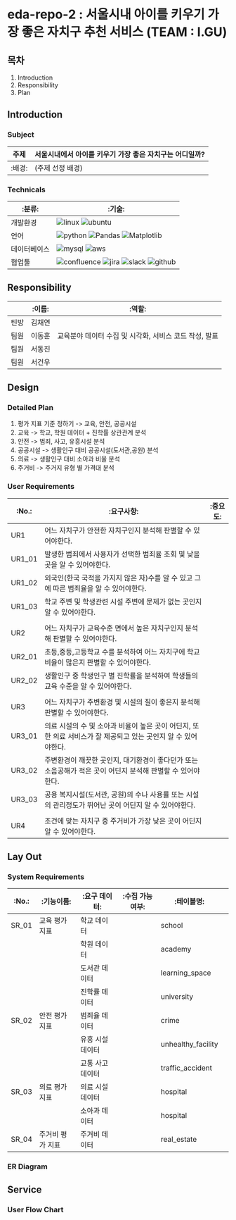 # eda-repo-2 : 서울시내 아이를 키우기 가장 좋은 자치구 추천 서비스 (TEAM : I.GU)

## 목차
1. Introduction
2. Responsibility
3. Plan

## Introduction
### Subject
|주제|서울시내에서 아이를 키우기 가장 좋은 자치구는 어디일까?|
|---|-------------------------------|
|:배경:|(주제 선정 배경)|

### Technicals
|:분류:|:기술:|
|----|---------------------------|
|개발환경|![linux](https://img.shields.io/badge/Linux-FCC624?style=for-the-badge&logo=linux&logoColor=black) ![ubuntu](https://img.shields.io/badge/Ubuntu-E95420?style=for-the-badge&logo=ubuntu&logoColor=white)|
|언어|![python](https://img.shields.io/badge/Python-14354C?style=for-the-badge&logo=python&logoColor=white) ![Pandas](https://img.shields.io/badge/pandas-%23150458.svg?style=for-the-badge&logo=pandas&logoColor=white) ![Matplotlib](https://img.shields.io/badge/Matplotlib-%23ffffff.svg?style=for-the-badge&logo=Matplotlib&logoColor=black)|
|데이터베이스|![mysql](https://img.shields.io/badge/MySQL-00000F?style=for-the-badge&logo=mysql&logoColor=white) ![aws](https://img.shields.io/badge/Amazon_AWS-232F3E?style=for-the-badge&logo=amazon-aws&logoColor=white)|
|협업툴|![confluence](https://img.shields.io/badge/confluence-%23172BF4.svg?style=for-the-badge&logo=confluence&logoColor=white) ![jira](https://img.shields.io/badge/Jira-0052CC?style=for-the-badge&logo=Jira&logoColor=white) ![slack](https://img.shields.io/badge/Slack-4A154B?style=for-the-badge&logo=slack&logoColor=white) ![github](https://img.shields.io/badge/GitHub-100000?style=for-the-badge&logo=github&logoColor=white)|

## Responsibility
||:이름:|:역할:|
|--|---|---------------------------------|
|틴방|김채연||
|팀원|이동훈|교육분야 데이터 수집 및 시각화, 서비스 코드 작성, 발표|
|팀원|서동진||
|팀원|서건우||

## Design

### Detailed Plan
1. 평가 지표 기준 정하기 -> 교육, 안전, 공공시설
2. 교육 -> 학교, 학원 데이터 + 진학률 상관관계 분석
3. 안전 -> 범죄, 사고, 유흥시설 분석
4. 공공시설 -> 생활인구 대비 공공시설(도서관,공원) 분석
5. 의료 -> 생활인구 대비 소아과 비율 분석
6. 주거비 -> 주거지 유형 별 가격대 분석

### User Requirements
|:No.:|:요구사항:|:중요도:|
|----|----------------------------------------------|--|
|UR1|어느 자치구가 안전한 자치구인지 분석해 판별할 수 있어야한다.||
|UR1_01|발생한 범죄에서 사용자가 선택한 범죄율 조회 및 낮을 곳을 알 수 있어야한다.||
|UR1_02|외국인(한국 국적을 가지지 않은 자)수를 알 수 있고 그에 따른 범죄율을 알 수 있어야한다.||
|UR1_03|학교 주변 및 학생관련 시설 주변에 문제가 없는 곳인지 알 수 있어야한다.||
||||
|UR2|어느 자치구가 교육수준 면에서 높은 자치구인지 분석해 판별할 수 있어야한다.||
|UR2_01|초등,중등,고등학교 수를 분석하여 어느 자치구에 학교 비율이 많은지 판별할 수 있어야한다.||
|UR2_02|생활인구 중 학생인구 별 진학률을 분석하여 학생들의 교육 수준을 알 수 있어야한다.||
||||
|UR3|어느 자치구가 주변환경 및 시설의 질이 좋은지 분석해 판별할 수 있어야한다.||
|UR3_01|의료 시설의 수 및 소아과 비율이 높은 곳이 어딘지, 또한 의료 서비스가 잘 제공되고 있는 곳인지 알 수 있어야한다.||
|UR3_02|주변환경이 깨끗한 곳인지, 대기환경이 좋다던가 또는 소음공해가 적은 곳이 어딘지 분석해 판별할 수 있어야한다.||
|UR3_03|공용 복지시설(도서관, 공원)의 수나 사용률 또는 시설의 관리정도가 뛰어난 곳이 어딘지 알 수 있어야한다.||
||||
|UR4|조건에 맞는 자치구 중 주거비가 가장 낮은 곳이 어딘지 알 수 있어야한다.||

## Lay Out

### System Requirements
|:No.:|:기능이름:|:요구 데이터:|:수집 가능 여부:|:테이블명:||
|----|--------|----------|--------|--------|----|
|SR_01|교육 평가 지표|학교 데이터|   |school||
|||학원 데이터|   |academy||
|||도서관 데이터|   |learning_space||
|||진학률 데이터|   |university||
|SR_02|안전 평가 지표|범죄율 데이터|   |crime||
|||유흥 시설 데이터|   |unhealthy_facility||
|||교통 사고 데이터|   |traffic_accident||
|SR_03|의료 평가 지표|의료 시설 데이터|   |hospital||
|||소아과 데이터|   |hospital||
|SR_04|주거비 평가 지표|주거비 데이터|   |real_estate||

### ER Diagram

## Service

### User Flow Chart




   
